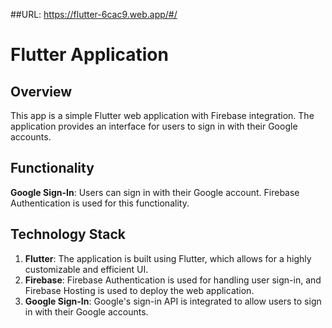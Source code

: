 ##URL: 
https://flutter-6cac9.web.app/#/

# Flutter Application

## Overview

This app is a simple Flutter web application with Firebase integration. The application provides an interface for users to sign in with their Google accounts.

## Functionality

 **Google Sign-In**: Users can sign in with their Google account. Firebase Authentication is used for this functionality.

## Technology Stack

1. **Flutter**: The application is built using Flutter, which allows for a highly customizable and efficient UI.
2. **Firebase**: Firebase Authentication is used for handling user sign-in, and Firebase Hosting is used to deploy the web application.
3. **Google Sign-In**: Google's sign-in API is integrated to allow users to sign in with their Google accounts.
